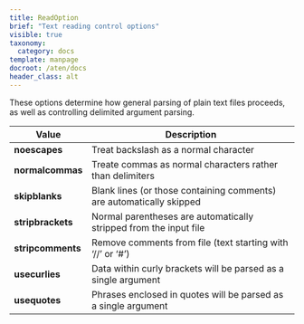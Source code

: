 ```yaml
---
title: ReadOption
brief: "Text reading control options"
visible: true
taxonomy:
  category: docs
template: manpage
docroot: /aten/docs
header_class: alt
---
```


These options determine how general parsing of plain text files proceeds, as well as controlling delimited argument parsing.
 
| Value | Description |
|-------|-------------|
| **noescapes** | Treat backslash as a normal character |
| **normalcommas** | Treate commas as normal characters rather than delimiters |
| **skipblanks** | Blank lines (or those containing comments) are automatically skipped |
| **stripbrackets** | Normal parentheses are automatically stripped from the input file |
| **stripcomments** | Remove comments from file (text starting with ‘//’ or ‘#’) |
| **usecurlies** | Data within curly brackets will be parsed as a single argument  |
| **usequotes** | Phrases enclosed in quotes will be parsed as a single argument |
